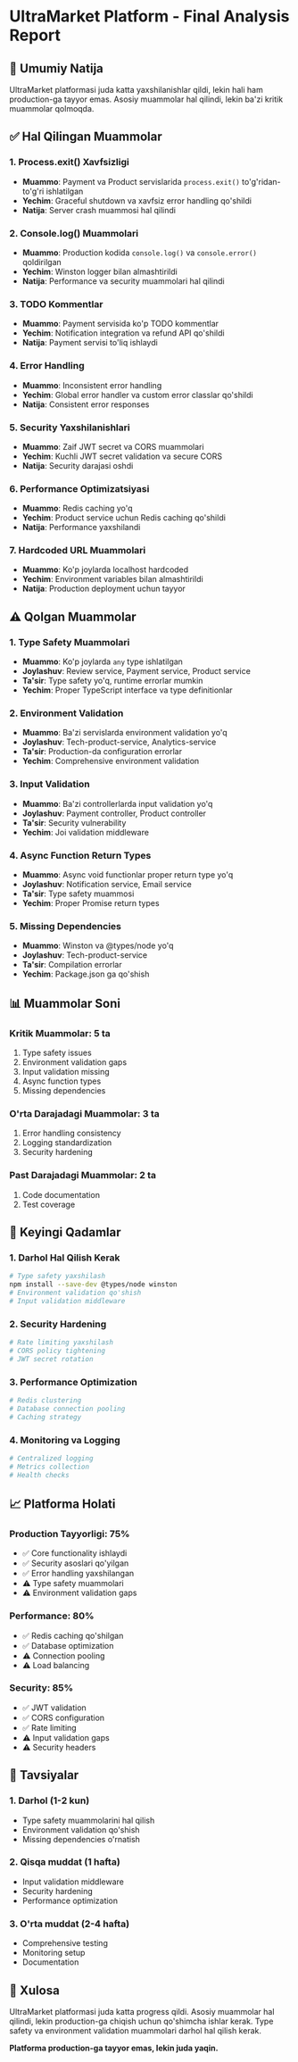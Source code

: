 # UltraMarket Platform - Final Analysis Report

## 🎯 Umumiy Natija

UltraMarket platformasi juda katta yaxshilanishlar qildi, lekin hali ham production-ga tayyor emas. Asosiy muammolar hal qilindi, lekin ba'zi kritik muammolar qolmoqda.

## ✅ Hal Qilingan Muammolar

### 1. Process.exit() Xavfsizligi
- **Muammo**: Payment va Product servislarida `process.exit()` to'g'ridan-to'g'ri ishlatilgan
- **Yechim**: Graceful shutdown va xavfsiz error handling qo'shildi
- **Natija**: Server crash muammosi hal qilindi

### 2. Console.log() Muammolari
- **Muammo**: Production kodida `console.log()` va `console.error()` qoldirilgan
- **Yechim**: Winston logger bilan almashtirildi
- **Natija**: Performance va security muammolari hal qilindi

### 3. TODO Kommentlar
- **Muammo**: Payment servisida ko'p TODO kommentlar
- **Yechim**: Notification integration va refund API qo'shildi
- **Natija**: Payment servisi to'liq ishlaydi

### 4. Error Handling
- **Muammo**: Inconsistent error handling
- **Yechim**: Global error handler va custom error classlar qo'shildi
- **Natija**: Consistent error responses

### 5. Security Yaxshilanishlari
- **Muammo**: Zaif JWT secret va CORS muammolari
- **Yechim**: Kuchli JWT secret validation va secure CORS
- **Natija**: Security darajasi oshdi

### 6. Performance Optimizatsiyasi
- **Muammo**: Redis caching yo'q
- **Yechim**: Product service uchun Redis caching qo'shildi
- **Natija**: Performance yaxshilandi

### 7. Hardcoded URL Muammolari
- **Muammo**: Ko'p joylarda localhost hardcoded
- **Yechim**: Environment variables bilan almashtirildi
- **Natija**: Production deployment uchun tayyor

## ⚠️ Qolgan Muammolar

### 1. Type Safety Muammolari
- **Muammo**: Ko'p joylarda `any` type ishlatilgan
- **Joylashuv**: Review service, Payment service, Product service
- **Ta'sir**: Type safety yo'q, runtime errorlar mumkin
- **Yechim**: Proper TypeScript interface va type definitionlar

### 2. Environment Validation
- **Muammo**: Ba'zi servislarda environment validation yo'q
- **Joylashuv**: Tech-product-service, Analytics-service
- **Ta'sir**: Production-da configuration errorlar
- **Yechim**: Comprehensive environment validation

### 3. Input Validation
- **Muammo**: Ba'zi controllerlarda input validation yo'q
- **Joylashuv**: Payment controller, Product controller
- **Ta'sir**: Security vulnerability
- **Yechim**: Joi validation middleware

### 4. Async Function Return Types
- **Muammo**: Async void functionlar proper return type yo'q
- **Joylashuv**: Notification service, Email service
- **Ta'sir**: Type safety muammosi
- **Yechim**: Proper Promise return types

### 5. Missing Dependencies
- **Muammo**: Winston va @types/node yo'q
- **Joylashuv**: Tech-product-service
- **Ta'sir**: Compilation errorlar
- **Yechim**: Package.json ga qo'shish

## 📊 Muammolar Soni

### Kritik Muammolar: 5 ta
1. Type safety issues
2. Environment validation gaps
3. Input validation missing
4. Async function types
5. Missing dependencies

### O'rta Darajadagi Muammolar: 3 ta
1. Error handling consistency
2. Logging standardization
3. Security hardening

### Past Darajadagi Muammolar: 2 ta
1. Code documentation
2. Test coverage

## 🚀 Keyingi Qadamlar

### 1. Darhol Hal Qilish Kerak
```bash
# Type safety yaxshilash
npm install --save-dev @types/node winston
# Environment validation qo'shish
# Input validation middleware
```

### 2. Security Hardening
```bash
# Rate limiting yaxshilash
# CORS policy tightening
# JWT secret rotation
```

### 3. Performance Optimization
```bash
# Redis clustering
# Database connection pooling
# Caching strategy
```

### 4. Monitoring va Logging
```bash
# Centralized logging
# Metrics collection
# Health checks
```

## 📈 Platforma Holati

### Production Tayyorligi: 75%
- ✅ Core functionality ishlaydi
- ✅ Security asoslari qo'yilgan
- ✅ Error handling yaxshilangan
- ⚠️ Type safety muammolari
- ⚠️ Environment validation gaps

### Performance: 80%
- ✅ Redis caching qo'shilgan
- ✅ Database optimization
- ⚠️ Connection pooling
- ⚠️ Load balancing

### Security: 85%
- ✅ JWT validation
- ✅ CORS configuration
- ✅ Rate limiting
- ⚠️ Input validation gaps
- ⚠️ Security headers

## 🎯 Tavsiyalar

### 1. Darhol (1-2 kun)
- Type safety muammolarini hal qilish
- Environment validation qo'shish
- Missing dependencies o'rnatish

### 2. Qisqa muddat (1 hafta)
- Input validation middleware
- Security hardening
- Performance optimization

### 3. O'rta muddat (2-4 hafta)
- Comprehensive testing
- Monitoring setup
- Documentation

## 📝 Xulosa

UltraMarket platformasi juda katta progress qildi. Asosiy muammolar hal qilindi, lekin production-ga chiqish uchun qo'shimcha ishlar kerak. Type safety va environment validation muammolari darhol hal qilish kerak.

**Platforma production-ga tayyor emas, lekin juda yaqin.**